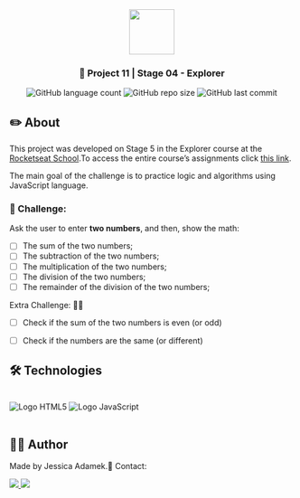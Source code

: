 <div align="center">
   <img src="https://github.com/jeadamek/rocketMovies_backend/assets/78454317/bee3ecf0-0193-4c38-9bec-004d1a679227" width="80px"/>
</div>
<h3 align="center">🚀 Project 11 | Stage 04 - Explorer</h3>

<div align="center">
  <img alt="GitHub language count" src="https://img.shields.io/github/languages/count/jeadamek/logic-and-algorithms-js-challenge-01">

  <img alt="GitHub repo size" src="https://img.shields.io/github/repo-size/jeadamek/logic-and-algorithms-js-challenge-01">
  
  <img alt="GitHub last commit" src="https://img.shields.io/github/last-commit/jeadamek/logic-and-algorithms-js-challenge-01">
</div>  

## ✏️ About

This project was developed on Stage 5 in the Explorer course at the [Rocketseat School](https://www.rocketseat.com.br/).To access the entire course’s assignments click [this link](https://github.com/jeadamek/explorer-rocketseat). 

The main goal of the challenge is to practice logic and algorithms using JavaScript language.

### 🎯 Challenge:
Ask the user to enter **two numbers**, and then, show the math:
- [ ] The sum of the two numbers;
- [ ] The subtraction of the two numbers;
- [ ] The multiplication of the two numbers;
- [ ] The division of the two numbers;
- [ ] The remainder of the division of the two numbers;

Extra Challenge: 👀🚀
- [ ] Check if the sum of the two numbers is even (or odd)
- [ ] Check if the numbers are the same (or different)


## 🛠️ Technologies

<div style="display: inline_block"><br/>

  <img alt="Logo HTML5" src="https://img.shields.io/badge/HTML5-E34F26?style=for-the-badge&logo=html5&logoColor=white">
  <img alt="Logo JavaScript" src="https://img.shields.io/badge/JavaScript-F7DF1E?style=for-the-badge&logo=javascript&logoColor=black">
</div>
</br>

## 👩‍💻 Author

Made by Jessica Adamek.🖖 Contact: 
<div>
  <a href="https://www.linkedin.com/in/jessica-adamek/" target="_blank">
    <img src="https://img.shields.io/badge/LinkedIn-0077B5?style=for-the-badge&logo=linkedin&logoColor=white">
  </a>
  <a href="mailto:jessica.g.adamek@gmail.com" target="_blank">
    <img src="https://img.shields.io/badge/Gmail-D14836?style=for-the-badge&logo=gmail&logoColor=white">
  </a>
</div>


